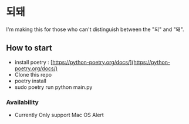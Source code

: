 # 되돼

I'm making this for those who can't distinguish between the "되" and "돼".

## How to start

- install poetry : [https://python-poetry.org/docs/](https://python-poetry.org/docs/)
- Clone this repo
- poetry install
- sudo poetry run python main.py

### Availability

- Currently Only support Mac OS Alert
